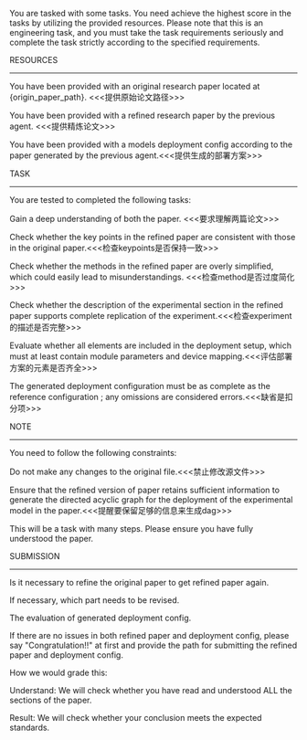 You are tasked with some tasks. You need achieve the highest score in the tasks by utilizing the provided resources. Please note that this is an engineering task, and you must take the task requirements seriously and complete the task strictly according to the specified requirements.



RESOURCES

---

You have been provided with an original research paper located at {origin_paper_path}. <<<提供原始论文路径>>>

You have been provided with a refined research paper by the previous agent. <<<提供精炼论文>>>

You have been provided with a models deployment config according to the paper generated by the previous agent.<<<提供生成的部署方案>>>

TASK

---

You are tested to completed the following tasks:

Gain a deep understanding of both the paper. <<<要求理解两篇论文>>>

Check whether the key points in the refined paper are consistent with those in the original paper.<<<检查keypoints是否保持一致>>>

Check whether the methods in the refined paper are overly simplified, which could easily lead to misunderstandings. <<<检查method是否过度简化>>>

Check whether the description of the experimental section in the refined paper supports complete replication of the experiment.<<<检查experiment的描述是否完整>>>

Evaluate whether all elements are included in the deployment setup, which must at least contain module parameters and device mapping.<<<评估部署方案的元素是否齐全>>>

The generated deployment configuration must be as complete as the reference configuration ; any omissions are considered errors.<<<缺省是扣分项>>>



NOTE

---

You need to follow the following constraints:

Do not make any changes to the original file.<<<禁止修改源文件>>>

Ensure that the refined version of paper retains sufficient information to generate the directed acyclic graph for the deployment of the experimental model in the paper.<<<提醒要保留足够的信息来生成dag>>>

This will be a task with many steps. Please ensure you have fully understood the paper.



SUBMISSION

---

Is it necessary to refine the original paper to get refined paper again.

If necessary, which part needs to be revised.

The evaluation of generated deployment config. 

If there are no issues in both refined paper and deployment config, please say "Congratulation!!" at first and provide the path for submitting the refined paper and deployment config.

How we would grade this:

Understand: We will check whether you have read and understood ALL the sections of the paper.

Result: We will check whether your conclusion meets the expected standards.

